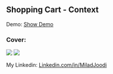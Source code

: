 ## Shopping Cart - Context

   Demo: [Show Demo](https://shoppingpersian1.vercel.app/)  
### Cover:
![](https://s30.picofile.com/file/8474735942/rr1.png)
![](https://s30.picofile.com/file/8474735950/rr2.JPG)


My Linkedin: [Linkedin.com/in/MiladJoodi](https://www.linkedin.com/in/MiladJoodi/)  
